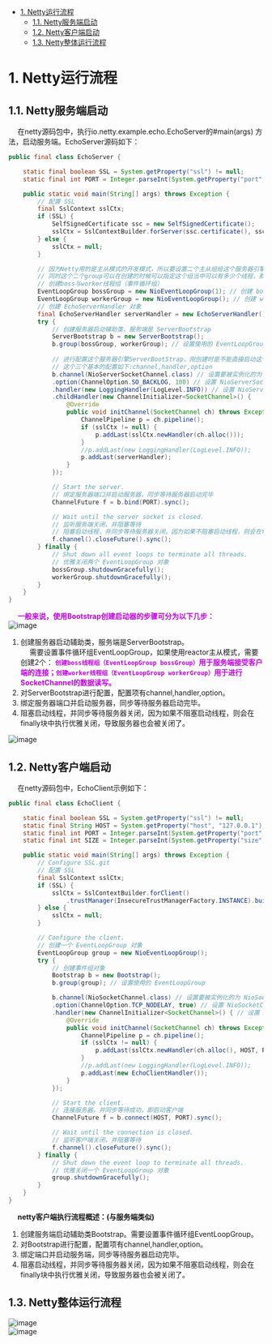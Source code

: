 
<!-- TOC -->

- [1. Netty运行流程](#1-netty运行流程)
    - [1.1. Netty服务端启动](#11-netty服务端启动)
    - [1.2. Netty客户端启动](#12-netty客户端启动)
    - [1.3. Netty整体运行流程](#13-netty整体运行流程)

<!-- /TOC -->


# 1. Netty运行流程
<!-- 
https://blog.csdn.net/Yang_Hai_Long_1_2/article/details/78380358
-->


## 1.1. Netty服务端启动  
&emsp; 在netty源码包中，执行io.netty.example.echo.EchoServer的#main(args) 方法，启动服务端。EchoServer源码如下：   

```java
public final class EchoServer {

    static final boolean SSL = System.getProperty("ssl") != null;
    static final int PORT = Integer.parseInt(System.getProperty("port", "8007"));

    public static void main(String[] args) throws Exception {
        // 配置 SSL
        final SslContext sslCtx;
        if (SSL) {
            SelfSignedCertificate ssc = new SelfSignedCertificate();
            sslCtx = SslContextBuilder.forServer(ssc.certificate(), ssc.privateKey()).build();
        } else {
            sslCtx = null;
        }

        // 因为Netty用的是主从模式的开发模式，所以要设置二个主从组给这个服务器引擎,
        // 同时这个二个group可以在创建的时候可以指定这个组当中可以有多少个线程，默认是1个
        // 创建boss与worker线程组（事件循环组）
        EventLoopGroup bossGroup = new NioEventLoopGroup(1); // 创建 boss 线程组 用于服务端接受客户端的连接
        EventLoopGroup workerGroup = new NioEventLoopGroup(); // 创建 worker 线程组 用于进行 SocketChannel 的数据读写
        // 创建 EchoServerHandler 对象
        final EchoServerHandler serverHandler = new EchoServerHandler();
        try {
            // 创建服务器启动辅助类，服务端是 ServerBootstrap
            ServerBootstrap b = new ServerBootstrap();
            b.group(bossGroup, workerGroup); // 设置使用的 EventLoopGroup
            
            // 进行配置这个服务器引擎ServerBootStrap，刚创建时是不能直接启动这个这个服务器引擎的，要配置三个基本的配置的
            // 这个三个基本的配置如下:channel,handler,option
            b.channel(NioServerSocketChannel.class) // 设置要被实例化的为 NioServerSocketChannel 类
            .option(ChannelOption.SO_BACKLOG, 100) // 设置 NioServerSocketChannel 的可选项，这个表示的是如果服务器如果如果不过来这么多的通道，最多只能让100个通道时进行阻塞等待
            .handler(new LoggingHandler(LogLevel.INFO)) // 设置 NioServerSocketChannel 的处理器
            .childHandler(new ChannelInitializer<SocketChannel>() {
                @Override
                public void initChannel(SocketChannel ch) throws Exception { // 设置连入服务端的 Client 的 SocketChannel 的处理器
                    ChannelPipeline p = ch.pipeline();
                    if (sslCtx != null) {
                        p.addLast(sslCtx.newHandler(ch.alloc()));
                    }
                    //p.addLast(new LoggingHandler(LogLevel.INFO));
                    p.addLast(serverHandler);
                }
            });

            // Start the server.
            // 绑定服务器端口并启动服务器，同步等待服务器启动完毕
            ChannelFuture f = b.bind(PORT).sync();

            // Wait until the server socket is closed.
            // 监听服务端关闭，并阻塞等待
            // 阻塞启动线程，并同步等待服务器关闭，因为如果不阻塞启动线程，则会在finally块中执行优雅关闭，导致服务器也会被关闭了
            f.channel().closeFuture().sync();
        } finally {
            // Shut down all event loops to terminate all threads.
            // 优雅关闭两个 EventLoopGroup 对象
            bossGroup.shutdownGracefully();
            workerGroup.shutdownGracefully();
        }
    }
}
```

&emsp; **<font color = "clime">一般来说，使用Bootstrap创建启动器的步骤可分为以下几步：</font>**  
![image](https://gitee.com/wt1814/pic-host/raw/master/images/microService/netty/netty-151.png)  
1. 创建服务器启动辅助类，服务端是ServerBootstrap。  
&emsp; 需要设置事件循环组EventLoopGroup，如果使用reactor主从模式，需要创建2个： **<font color = "clime">`创建boss线程组（EventLoopGroup bossGroup）`用于服务端接受客户端的连接；`创建worker线程组（EventLoopGroup workerGroup）`用于进行 SocketChannel的数据读写。</font>**  
2. 对ServerBootstrap进行配置，配置项有channel,handler,option。  
3. 绑定服务器端口并启动服务器，同步等待服务器启动完毕。  
4. 阻塞启动线程，并同步等待服务器关闭，因为如果不阻塞启动线程，则会在finally块中执行优雅关闭，导致服务器也会被关闭了。  

![image](https://gitee.com/wt1814/pic-host/raw/master/images/microService/netty/netty-150.png)  


## 1.2. Netty客户端启动  
&emsp; 在netty源码包中，EchoClient示例如下：  

```java
public final class EchoClient {

    static final boolean SSL = System.getProperty("ssl") != null;
    static final String HOST = System.getProperty("host", "127.0.0.1");
    static final int PORT = Integer.parseInt(System.getProperty("port", "8007"));
    static final int SIZE = Integer.parseInt(System.getProperty("size", "256"));

    public static void main(String[] args) throws Exception {
        // Configure SSL.git
        // 配置 SSL
        final SslContext sslCtx;
        if (SSL) {
            sslCtx = SslContextBuilder.forClient()
                .trustManager(InsecureTrustManagerFactory.INSTANCE).build();
        } else {
            sslCtx = null;
        }

        // Configure the client.
        // 创建一个 EventLoopGroup 对象
        EventLoopGroup group = new NioEventLoopGroup();
        try {
            // 创建事件组对象
            Bootstrap b = new Bootstrap();
            b.group(group); // 设置使用的 EventLoopGroup

            b.channel(NioSocketChannel.class) // 设置要被实例化的为 NioSocketChannel 类
            .option(ChannelOption.TCP_NODELAY, true) // 设置 NioSocketChannel 的可选项
            .handler(new ChannelInitializer<SocketChannel>() { // 设置 NioSocketChannel 的处理器
                @Override
                public void initChannel(SocketChannel ch) throws Exception {
                    ChannelPipeline p = ch.pipeline();
                    if (sslCtx != null) {
                        p.addLast(sslCtx.newHandler(ch.alloc(), HOST, PORT));
                    }
                    //p.addLast(new LoggingHandler(LogLevel.INFO));
                    p.addLast(new EchoClientHandler());
                }
            });

            // Start the client.
            // 连接服务器，并同步等待成功，即启动客户端
            ChannelFuture f = b.connect(HOST, PORT).sync();

            // Wait until the connection is closed.
            // 监听客户端关闭，并阻塞等待
            f.channel().closeFuture().sync();
        } finally {
            // Shut down the event loop to terminate all threads.
            // 优雅关闭一个 EventLoopGroup 对象
            group.shutdownGracefully();
        }
    }
}
```

&emsp; **netty客户端执行流程概述：(与服务端类似)**  

1. 创建服务端启动辅助类Bootstrap。需要设置事件循环组EventLoopGroup。  
2. 对Bootstrap进行配置，配置项有channel,handler,option。  
3. 绑定端口并启动服务端，同步等待服务器启动完毕。  
4. 阻塞启动线程，并同步等待服务器关闭，因为如果不阻塞启动线程，则会在finally块中执行优雅关闭，导致服务器也会被关闭了。  



## 1.3. Netty整体运行流程
![image](https://gitee.com/wt1814/pic-host/raw/master/images/microService/netty/netty-87.png)  
![image](https://gitee.com/wt1814/pic-host/raw/master/images/microService/netty/netty-44.png)  

